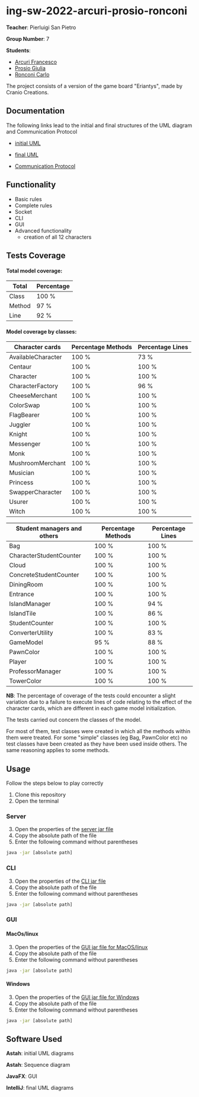 # ing-sw-2022-arcuri-prosio-ronconi

**Teacher**: Pierluigi San Pietro

**Group Number**: 7

**Students**:
* [Arcuri Francesco](https://github.com/FrancescoArcuri)
* [Prosio Giulia](https://github.com/giuliaprosio)
* [Ronconi Carlo](https://github.com/carloronconi)


The project consists of a version of the game board "Eriantys", made by Cranio Creations.

## Documentation

The following links lead to the initial and final structures of the UML diagram and Communication Protocol
* [initial UML](https://github.com/carloronconi/ing-sw-2022-arcuri-prosio-ronconi/blob/main/deliveries/1-initial-UML/UML-model-initial.png)
* [final UML](https://github.com/carloronconi/ing-sw-2022-arcuri-prosio-ronconi/tree/main/final-UML)

* [Communication Protocol](https://github.com/carloronconi/ing-sw-2022-arcuri-prosio-ronconi/blob/main/deliveries/3-protocol-documentation/protocol-documentation-group7.pdf)

## Functionality

* Basic rules
* Complete rules
* Socket
* CLI
* GUI
* Advanced functionality
    * creation of all 12 characters

## Tests Coverage

#### Total model coverage:

| Total  | Percentage |
|--------|------------|
| Class  | 100 % |
| Method | 97 %       |
| Line   | 92 % |

#### Model coverage by classes:

| Character cards    | Percentage Methods | Percentage Lines |
|--------------------|--------------------|------------------|
| AvailableCharacter | 100 %              | 73 %             |
| Centaur            | 100 %              | 100 %            |
| Character          | 100 %              | 100 %            |
| CharacterFactory   | 100 %              | 96 %             |
| CheeseMerchant     | 100 %              | 100 %            |
| ColorSwap          | 100 %              | 100 %            |
| FlagBearer         | 100 %              | 100 %            |
| Juggler            | 100 %              | 100 %            |
| Knight             | 100 %              | 100 %            |
| Messenger          | 100 %              | 100 %            |
| Monk               | 100 %              | 100 %            |
| MushroomMerchant   | 100 %              | 100 %            |
| Musician           | 100 %              | 100 %            |
| Princess           | 100 %              | 100 %            |
| SwapperCharacter   | 100 %              | 100 %            |
| Usurer             | 100 %              | 100 %            |
| Witch              | 100 %              | 100 %            |

| Student managers and others | Percentage Methods | Percentage Lines |
|-----------------------------|--------------------|------------------|
| Bag                         | 100 %              | 100 %            |
| CharacterStudentCounter     | 100 %              | 100 %            |
| Cloud                       | 100 %              | 100 %            |
| ConcreteStudentCounter      | 100 %              | 100 %            |
| DiningRoom                  | 100 %              | 100 %            |
| Entrance                    | 100 %              | 100 %            |
| IslandManager               | 100 %              | 94 %             |
| IslandTile                  | 100 %              | 86 %             |
| StudentCounter              | 100 %              | 100 %            |
| ConverterUtility            | 100 %              | 83 %             |
| GameModel                   | 95 %               | 88 %             |
| PawnColor                   | 100 %              | 100 %            |
| Player                      | 100 %              | 100 %            |
| ProfessorManager            | 100 %              | 100 %            |
| TowerColor                  | 100 %              | 100 %            |

**NB**: The percentage of coverage of the tests could encounter a slight variation due to a failure to execute
lines of code relating to the effect of the character cards, which are different in each game model initialization.

The tests carried out concern the classes of the model.

For most of them, test classes were created in which all the methods within them were treated.
For some "simple" classes (eg Bag, PawnColor etc) no test classes have been created as they have been used inside others.
The same reasoning applies to some methods.

## Usage

Follow the steps below to play correctly

1. Clone this repository
2. Open the terminal

### Server

3. Open the properties of the [server jar file](https://github.com/carloronconi/ing-sw-2022-arcuri-prosio-ronconi/blob/main/deliveries/jar/artifacts/Server/PSP7.jar)
4. Copy the absolute path of the file
5. Enter the following command without parentheses
```bash
java -jar [absolute path]
```

### CLI

3. Open the properties of the [CLI jar file](https://github.com/carloronconi/ing-sw-2022-arcuri-prosio-ronconi/blob/main/deliveries/jar/artifacts/ClientCli/PSP7.jar)
4. Copy the absolute path of the file
5. Enter the following command without parentheses
```bash
java -jar [absolute path]
```

### GUI

#### MacOs/linux

3. Open the properties of the [GUI jar file for MacOS/linux](https://github.com/carloronconi/ing-sw-2022-arcuri-prosio-ronconi/blob/main/deliveries/jar/artifacts/ClientGui/PSP7.jar)
4. Copy the absolute path of the file
5. Enter the following command without parentheses
```bash
java -jar [absolute path]
```

#### Windows

3. Open the properties of the [GUI jar file for Windows](https://github.com/carloronconi/ing-sw-2022-arcuri-prosio-ronconi/blob/main/deliveries/jar/artifacts/ClientGuiWin/PSP7.jar)
4. Copy the absolute path of the file
5. Enter the following command without parentheses
```bash
java -jar [absolute path]
```

## Software Used

**Astah**: initial UML diagrams

**Astah**: Sequence diagram

**JavaFX**: GUI

**IntelliJ**: final UML diagrams








